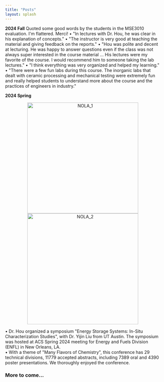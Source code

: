 ```yaml
---
title: "Posts"
layout: splash
---
```

<!-- &bull;&nbsp;text<br> -->
<strong>2024 Fall</strong>
Quoted some good words by the students in the MSE3010 evaluation. I'm flattered. Merci!
&bull;&nbsp;"In lectures with Dr. Hou, he was clear in his explanation of concepts."
&bull;&nbsp;"The instructor is very good at teaching the material and giving feedback on the reports."
&bull;&nbsp;"Hou was polite and decent at lecturing. He was happy to answer questions even if the class was not always super interested in the course material ... His lectures were my favorite of the course. I would recommend him to someone taking the lab lectures."
&bull;&nbsp;"I think everything was very organized and helped my learning."
&bull;&nbsp;"There were a few fun labs during this course. The inorganic labs that dealt with ceramic processing and mechanical testing were extremely fun and really helped students to understand more about the course and the practices of engineers in industry."

<strong>2024 Spring</strong>
<p align="center">
  <img alt="NOLA_1" src="/assets/images/202404_ACS_spring_1.jpg" width=360px>
  <img alt="NOLA_2" src="/assets/images/202404_ACS_spring_2.jpg" width=360px>
</p>
&bull;&nbsp;Dr. Hou organized a symposium "Energy Storage Systems: In-Situ Characterization Studies", with Dr. Yijin Liu from UT Austin. The symposium was hosted at ACS Spring 2024 meeting for Energy and Fuels Division (ENFL) in New Orleans, LA.<br>
&bull;&nbsp;With a theme of "Many Flavors of Chemistry", this conference has 29 technical divisions, 11779 accepted abstracts, including 7389 oral and 4390 poster presentations. We thoroughly enjoyed the conference.<br>

<h3>More to come…</h3>